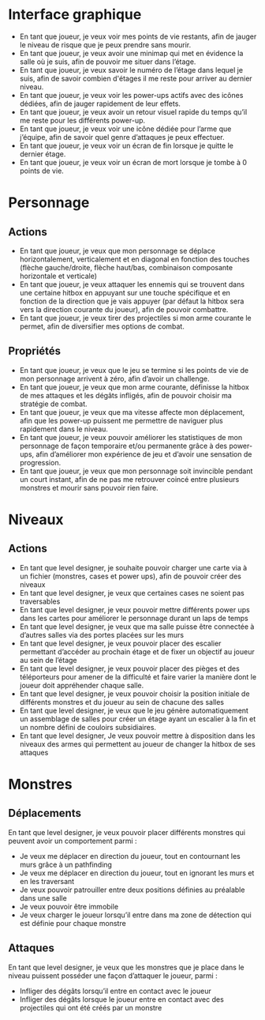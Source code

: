 # Interface graphique
- En tant que joueur, je veux voir mes points de vie restants, afin de jauger le niveau de risque que je peux prendre sans mourir.
- En tant que joueur, je veux avoir une minimap qui met en évidence la salle où je suis, afin de pouvoir me situer dans l’étage.
- En tant que joueur, je veux savoir le numéro de l’étage dans lequel je suis, afin de savoir combien d'étages il me reste pour arriver au dernier niveau.
- En tant que joueur, je veux voir les power-ups actifs avec des icônes dédiées, afin de jauger rapidement de leur effets.
- En tant que joueur, je veux avoir un retour visuel rapide du temps qu’il me reste pour les différents power-up.
- En tant que joueur, je veux voir une icône dédiée pour l’arme que j’équipe, afin de savoir quel genre d’attaques je peux effectuer.
- En tant que joueur, je veux voir un écran de fin lorsque je quitte le dernier étage.
- En tant que joueur, je veux voir un écran de mort lorsque je tombe à 0 points de vie.

# Personnage
## Actions
- En tant que joueur, je veux que mon personnage se déplace horizontalement, verticalement et en diagonal en fonction des touches (flèche gauche/droite, flèche haut/bas, combinaison composante horizontale et verticale)
- En tant que joueur, je veux attaquer les ennemis qui se trouvent dans une certaine hitbox en appuyant sur une touche spécifique et en fonction de la direction que je vais appuyer (par défaut la hitbox sera vers la direction courante du joueur), afin de pouvoir combattre.
- En tant que joueur, je veux tirer des projectiles si mon arme courante le permet, afin de diversifier mes options de combat.
## Propriétés
- En tant que joueur, je veux que le jeu se termine si les points de vie de mon personnage arrivent à zéro, afin d’avoir un challenge.
- En tant que joueur, je veux que mon arme courante, définisse la hitbox de mes attaques et les dégâts infligés, afin de pouvoir choisir ma stratégie de combat.
- En tant que joueur, je veux que ma vitesse affecte mon déplacement, afin que les power-up puissent me permettre de naviguer plus rapidement dans le niveau.
- En tant que joueur, je veux pouvoir améliorer les statistiques de mon personnage de façon temporaire et/ou permanente grâce à des power-ups, afin d’améliorer mon expérience de jeu et d’avoir une sensation de progression.
- En tant que joueur, je veux que mon personnage soit invincible pendant un court instant, afin de ne pas me retrouver coincé entre plusieurs monstres et mourir sans pouvoir rien faire.


# Niveaux
## Actions
- En tant que level designer, je souhaite pouvoir charger une carte via à un fichier (monstres, cases et power ups), afin de pouvoir créer des niveaux
- En tant que level designer, je veux que certaines cases ne soient pas traversables
- En tant que level designer, je veux pouvoir mettre différents power ups dans les cartes pour améliorer le personnage durant un laps de temps
- En tant que level designer, je veux que ma salle puisse être connectée à d’autres salles via des portes placées sur les murs
- En tant que level designer, je veux pouvoir placer des escalier permettant d’accéder au prochain étage et de fixer un objectif au joueur au sein de l’étage
- En tant que level designer, je veux pouvoir placer des pièges et des téléporteurs pour amener de la difficulté et faire varier la manière dont le joueur doit appréhender chaque salle.
- En tant que level designer, je veux pouvoir choisir la position initiale de différents monstres et du joueur au sein de chacune des salles
- En tant que level designer, je veux que le jeu génère automatiquement un assemblage de salles pour créer un étage ayant un escalier à la fin et un nombre défini de couloirs subsidiaires.
- En tant que level designer, Je veux pouvoir mettre à disposition dans les niveaux des armes qui permettent au joueur de changer la hitbox de ses attaques

# Monstres
## Déplacements
En tant que level designer, je veux pouvoir placer différents monstres qui peuvent avoir un comportement parmi :
- Je veux me déplacer en direction du joueur, tout en contournant les murs grâce à un pathfinding
- Je veux me déplacer en direction du joueur, tout en ignorant les murs et en les traversant
- Je veux pouvoir patrouiller entre deux positions définies au préalable dans une salle
- Je veux pouvoir être immobile
- Je veux charger le joueur lorsqu’il entre dans ma zone de détection qui est définie pour chaque monstre
## Attaques
En tant que level designer, je veux que les monstres que je place dans le niveau puissent posséder une façon d’attaquer le joueur, parmi :
- Infliger des dégâts lorsqu’il entre en contact avec le joueur
- Infliger des dégâts lorsque le joueur entre en contact avec des projectiles qui ont été créés par un monstre
